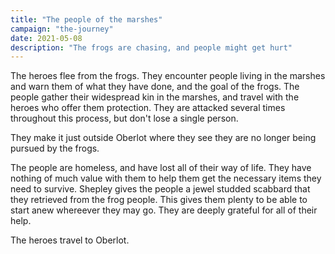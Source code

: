 ```yaml
---
title: "The people of the marshes"
campaign: "the-journey"
date: 2021-05-08
description: "The frogs are chasing, and people might get hurt"
---
```


The heroes flee from the frogs. They encounter people living in the marshes and warn them of what they have done, and the goal of the frogs. The people gather their widespread kin in the marshes, and travel with the heroes who offer them protection. They are attacked several times throughout this process, but don't lose a single person. 

They make it just outside Oberlot where they see they are no longer being pursued by the frogs. 

The people are homeless, and have lost all of their way of life. They have nothing of much value with them to help them get the necessary items they need to survive. Shepley gives the people a jewel studded scabbard that they retrieved from the frog people. This gives them plenty to be able to start anew whereever they may go. They are deeply grateful for all of their help. 

The heroes travel to Oberlot. 